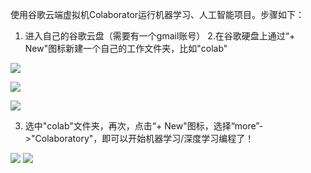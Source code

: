 

使用谷歌云端虚拟机Colaborator运行机器学习、人工智能项目。步骤如下：
1. 进入自己的谷歌云盘（需要有一个gmail账号）
2.在谷歌硬盘上通过“+ New"图标新建一个自己的工作文件夹，比如"colab"

![](https://wx4.sinaimg.cn/mw690/006Lkwkygy1frd9vun79mj30i30poq5c.jpg)

![](https://wx2.sinaimg.cn/mw690/006Lkwkygy1frd9vum0y8j30h00odmz4.jpg)

![](https://wx3.sinaimg.cn/mw690/006Lkwkygy1frd9vulfafj30b906dwem.jpg)

3.  选中"colab"文件夹，再次，点击“+ New"图标，选择“more”->"Colaboratory"，即可以开始机器学习/深度学习编程了！

![](https://wx4.sinaimg.cn/mw690/006Lkwkygy1frd9vun7p5j30xy0klgno.jpg)
![](https://wx3.sinaimg.cn/mw690/006Lkwkygy1frd9vun0nzj31h00q3q55.jpg)

